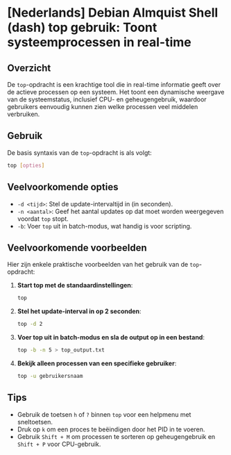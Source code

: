 # [Nederlands] Debian Almquist Shell (dash) top gebruik: Toont systeemprocessen in real-time

## Overzicht
De `top`-opdracht is een krachtige tool die in real-time informatie geeft over de actieve processen op een systeem. Het toont een dynamische weergave van de systeemstatus, inclusief CPU- en geheugengebruik, waardoor gebruikers eenvoudig kunnen zien welke processen veel middelen verbruiken.

## Gebruik
De basis syntaxis van de `top`-opdracht is als volgt:

```bash
top [opties]
```

## Veelvoorkomende opties
- `-d <tijd>`: Stel de update-intervaltijd in (in seconden).
- `-n <aantal>`: Geef het aantal updates op dat moet worden weergegeven voordat `top` stopt.
- `-b`: Voer `top` uit in batch-modus, wat handig is voor scripting.

## Veelvoorkomende voorbeelden
Hier zijn enkele praktische voorbeelden van het gebruik van de `top`-opdracht:

1. **Start top met de standaardinstellingen**:
   ```bash
   top
   ```

2. **Stel het update-interval in op 2 seconden**:
   ```bash
   top -d 2
   ```

3. **Voer top uit in batch-modus en sla de output op in een bestand**:
   ```bash
   top -b -n 5 > top_output.txt
   ```

4. **Bekijk alleen processen van een specifieke gebruiker**:
   ```bash
   top -u gebruikersnaam
   ```

## Tips
- Gebruik de toetsen `h` of `?` binnen `top` voor een helpmenu met sneltoetsen.
- Druk op `k` om een proces te beëindigen door het PID in te voeren.
- Gebruik `Shift + M` om processen te sorteren op geheugengebruik en `Shift + P` voor CPU-gebruik.
